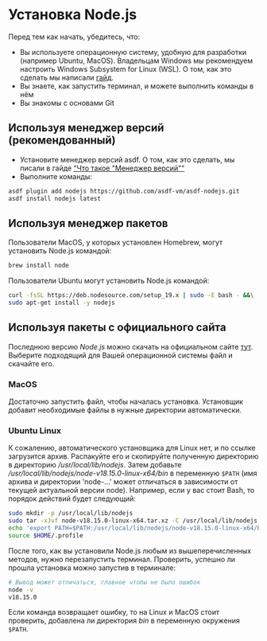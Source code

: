 # Установка Node.js

Перед тем как начать, убедитесь, что:

* Вы используете операционную систему, удобную для разработки (например Ubuntu, MacOS). Владельцам Windows мы рекомендуем настроить Windows Subsystem for Linux (WSL). О том, как это сделать мы написали [гайд](https://guides.hexlet.io/ru/ubuntu-linux-in-windows/).
* Вы знаете, как запустить терминал, и можете выполнить команды в нём
* Вы знакомы с основами Git

## Используя менеджер версий (рекомендованный)

* Установите менеджер версий asdf. О том, как это сделать, мы писали в гайде ["Что такое "Менеджер версий""](https://guides.hexlet.io/ru/version-managers/)
* Выполните команды:

```bash
asdf plugin add nodejs https://github.com/asdf-vm/asdf-nodejs.git
asdf install nodejs latest
```

## Используя менеджер пакетов

Пользователи MacOS, у которых установлен Homebrew, могут установить Node.js командой:

```bash
brew install node
```

Пользователи Ubuntu могут установить Node.js командой:

```bash
curl -fsSL https://deb.nodesource.com/setup_19.x | sudo -E bash - &&\
sudo apt-get install -y nodejs
```

## Используя пакеты с официального сайта

Последнюю версию *Node.js* можно скачать на официальном сайте
[тут](https://nodejs.org/en/download). Выберите подходящий для Вашей операционной системы файл и скачайте его.

### MacOS

Достаточно запустить файл, чтобы началась установка. Установщик добавит
необходимые файлы в нужные директории автоматически.

### Ubuntu Linux

К сожалению, автоматического установщика для Linux нет, и по ссылке загрузится архив. 
Распакуйте его и скопируйте полученную директорию в директорию */usr/local/lib/nodejs*. Затем
добавьте */usr/local/lib/nodejs/node-v18.15.0-linux-x64/bin* в переменную `$PATH` (имя архива и директории 'node-...' может отличаться в зависимости от текущей актуальной версии node).
Например, если у вас стоит Bash, то порядок действий будет следующий:

```bash
sudo mkdir -p /usr/local/lib/nodejs
sudo tar -xJvf node-v18.15.0-linux-x64.tar.xz -C /usr/local/lib/nodejs
echo 'export PATH=$PATH:/usr/local/lib/nodejs/node-v18.15.0-linux-x64/bin' >> $HOME/.profile
source $HOME/.profile
```

После того, как вы установили Node.js любым из
вышеперечисленных методов, нужно перезапустить
терминал. Проверить, успешно ли прошла установка можно запустив в терминале:

```bash
# Вывод может отличаться, главное чтобы не было ошибок
node -v
v18.15.0
```

Если команда возвращает ошибку, то на Linux и MacOS стоит проверить, добавлена ли директория *bin* в переменную окружения `$PATH`.
